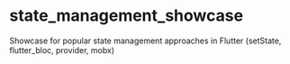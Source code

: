# state_management_showcase
Showcase for popular state management approaches in Flutter (setState, flutter_bloc, provider, mobx)
